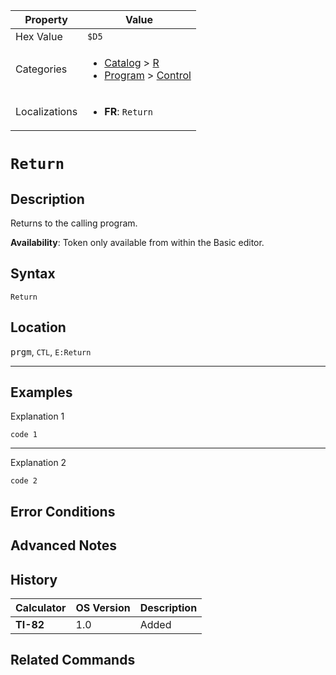 | Property      | Value |
|---------------|-------|
| Hex Value     | `$D5`|
| Categories    | <ul><li>[Catalog](<../categories/Catalog.md>) > [R](<../categories/Catalog.md#R>)</li><li>[Program](<../categories/Program.md>) > [Control](<../categories/Program.md#Control>)</li></ul> |
| Localizations | <ul><li><b>FR</b>: `Return`</li></ul> |

# `Return`

## Description
Returns to the calling program.


<b>Availability</b>: Token only available from within the Basic editor.

## Syntax
`Return`

## Location
<kbd>prgm</kbd>, `CTL`, `E:Return`
<hr>

## Examples

Explanation 1
```ti-basic
code 1
```
---
Explanation 2
```ti-basic
code 2
```

## Error Conditions


## Advanced Notes


## History
| Calculator | OS Version | Description |
|------------|------------|-------------|
| <b>TI-82</b> | 1.0 | Added

## Related Commands

    